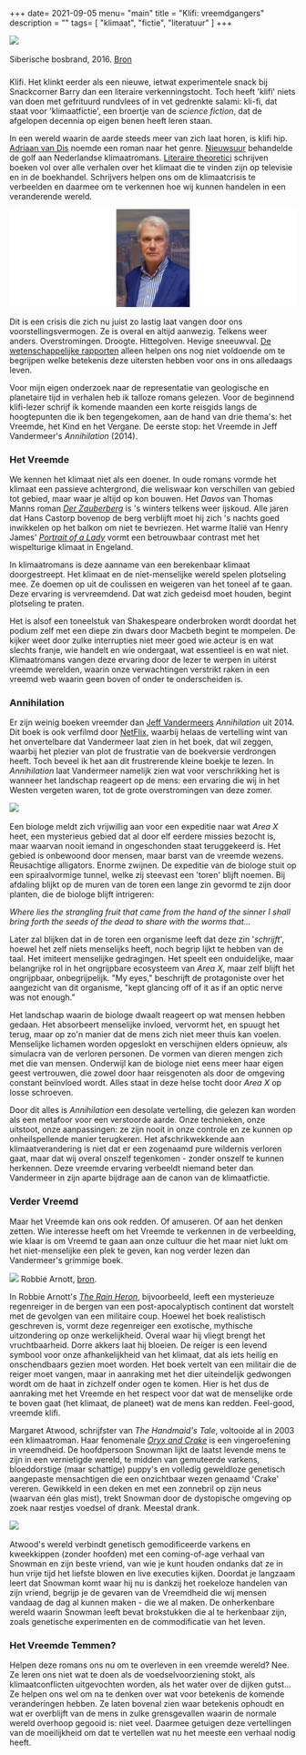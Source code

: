 +++
date= 2021-09-05
menu= "main"
title = "Klifi: vreemdgangers"
description = ""
tags= [
    "klimaat",
	"fictie",
    "literatuur"
]
+++

![](https://upload.wikimedia.org/wikipedia/commons/2/28/Siberia_blanketed_in_smoke_ESA365453.jpg)

Siberische bosbrand, 2016. [Bron](https://upload.wikimedia.org/wikipedia/commons/2/28/Siberia_blanketed_in_smoke_ESA365453.jpg)

### 

Klifi. Het klinkt eerder als een nieuwe, ietwat experimentele snack bij Snackcorner Barry dan een literaire verkenningstocht. Toch heeft 'klifi' niets van doen met gefrituurd rundvlees of in vet gedrenkte salami: kli-fi, dat staat voor 'klimaatfictie', een broertje van de *science fiction*, dat de afgelopen decennia op eigen benen heeft leren staan. 

In een wereld waarin de aarde steeds meer van zich laat horen, is klifi hip. [Adriaan van Dis](https://www.adriaanvandis.nl/boek/klifi/) noemde een roman naar het genre. [Nieuwsuur](https://nos.nl/nieuwsuur/artikel/2393920-klimaatroman-steeds-populairder-schrijvers-voelen-aankomen-wat-gebeuren-gaat) behandelde de golf aan Nederlandse klimaatromans. [Literaire theoretici](https://www.upress.virginia.edu/title/4777) schrijven boeken vol over alle verhalen over het klimaat die te vinden zijn op televisie en in de boekhandel. Schrijvers helpen ons om de klimaatcrisis te verbeelden en daarmee om te verkennen hoe wij kunnen handelen in een veranderende wereld. 

![](https://github.com/Boreque/deklos/blob/master/static/images/dis.png?raw=true)

Dit is een crisis die zich nu juist zo lastig laat vangen door ons voorstellingsvermogen. Ze is overal en altijd aanwezig. Telkens weer anders. Overstromingen. Droogte. Hittegolven. Hevige sneeuwval. [De wetenschappelijke rapporten](https://www.ipcc.ch/assessment-report/ar6/) alleen helpen ons nog niet voldoende om te begrijpen welke betekenis deze uitersten hebben voor ons in ons alledaags leven.

Voor mijn eigen onderzoek naar de representatie van geologische en planetaire tijd in verhalen heb ik talloze romans gelezen. Voor de beginnend klifi-lezer schrijf ik komende maanden een korte reisgids langs de hoogtepunten die ik ben tegengekomen, aan de hand van drie thema's: het Vreemde, het Kind en het Vergane. De eerste stop: het Vreemde in Jeff Vandermeer's *Annihilation* (2014). 

### Het Vreemde

We kennen het klimaat niet als een doener. In oude romans vormde het klimaat een passieve achtergrond, die weliswaar kon verschillen van gebied tot gebied, maar waar je altijd op kon bouwen. Het *Davos* van Thomas Manns roman [*Der Zauberberg*](https://nl.wikipedia.org/wiki/De_Toverberg) is 's winters telkens weer ijskoud. Alle jaren dat Hans Castorp bovenop de berg verblijft moet hij zich 's nachts goed inwikkelen op het balkon om niet te bevriezen. Het warme Italië van Henry James' [*Portrait of a Lady*](https://nl.wikipedia.org/wiki/The_Portrait_of_a_Lady) vormt een betrouwbaar contrast met het wispelturige klimaat in Engeland. 

In klimaatromans is deze aanname van een berekenbaar klimaat doorgestreept. Het klimaat en de niet-menselijke wereld spelen plotseling mee. Ze doemen op uit de coulissen en weigeren van het toneel af te gaan. Deze ervaring is vervreemdend. Dat wat zich gedeisd moet houden, begint plotseling te praten. 

Het is alsof een toneelstuk van Shakespeare onderbroken wordt doordat het podium zelf met een diepe zin dwars door Macbeth begint te mompelen. De kijker weet door zulke interrupties niet meer goed wie acteur is en wat slechts franje, wie handelt en wie ondergaat, wat essentieel is en wat niet. Klimaatromans vangen deze ervaring door de lezer te werpen in uiterst vreemde werelden, waarin onze verwachtingen verstrikt raken in een vreemd web waarin geen boven of onder te onderscheiden is. 

### Annihilation

Er zijn weinig boeken vreemder dan [Jeff Vandermeers](https://www.interviewmagazine.com/culture/can-jeff-vandermeer-save-us-from-extinction) *Annihilation* uit 2014. Dit boek is ook verfilmd door [NetFlix](https://www.imdb.com/title/tt2798920/), waarbij helaas de vertelling wint van het onvertelbare dat Vandermeer laat zien in het boek, dat wil zeggen, waarbij het plezier van plot de frustratie van de boekversie verdrongen heeft. Toch beveel ik het aan dit frustrerende kleine boekje te lezen. In *Annihilation* laat Vandermeer namelijk zien wat voor verschrikking het is wanneer het landschap reageert op de mens: een ervaring die wij in het Westen vergeten waren, tot de grote overstromingen van deze zomer. 

![](https://upload.wikimedia.org/wikipedia/en/e/e5/Annihilation_by_jeff_vandermeer.jpg)

Een biologe meldt zich vrijwillig aan voor een expeditie naar wat *Area X* heet, een mysterieus gebied dat al door elf eerdere missies bezocht is, maar waarvan nooit iemand in ongeschonden staat teruggekeerd is. Het gebied is onbewoond door mensen, maar barst van de vreemde wezens. Reusachtige alligators. Enorme zwijnen. De expeditie van de biologe stuit op een spiraalvormige tunnel, welke zij steevast een 'toren' blijft noemen. Bij afdaling blijkt op de muren van de toren een lange zin gevormd te zijn door planten, die de biologe blijft intrigeren:

*Where lies the strangling fruit that came from the hand of the sinner I shall bring forth the seeds of the dead to share with the worms that...*

Later zal blijken dat in de toren een organisme leeft dat deze zin '*schrijft*', hoewel het zelf niets menselijks heeft, noch begrip lijkt te hebben van de taal. Het imiteert menselijke gedragingen. Het speelt een onduidelijke, maar belangrijke rol in het ongrijpbare ecosysteem van *Area X*, maar zelf blijft het ongrijpbaar, onbegrijpelijk. "My eyes," beschrijft de protagoniste over het aangezicht van dit organisme, "kept glancing off of it as if an optic nerve was not enough." 

Het landschap waarin de biologe dwaalt reageert op wat mensen hebben gedaan. Het absorbeert menselijke invloed, vervormt het, en spuugt het terug, maar op zo'n manier dat de mens zich niet meer thuis kan voelen. Menselijke lichamen worden opgeslokt en verschijnen elders opnieuw, als simulacra van de verloren personen. De vormen van dieren mengen zich met die van mensen. Onderwijl kan de biologe niet eens meer haar eigen geest vertrouwen, die zowel door haar reisgenoten als door de omgeving constant beïnvloed wordt. Alles staat in deze helse tocht door *Area X* op losse schroeven.

Door dit alles is *Annihilation* een desolate vertelling, die gelezen kan worden als een metafoor voor een verstoorde aarde. Onze technieken, onze uitstoot, onze aanpassingen: ze zijn nooit in onze controle en ze kunnen op onheilspellende manier terugkeren. Het afschrikwekkende aan klimaatverandering is niet dat er een zogenaamd pure wildernis verloren gaat, maar dat wij overal onszelf tegenkomen - zonder onszelf te kunnen herkennen. Deze vreemde ervaring verbeeldt niemand beter dan Vandermeer in zijn aparte bijdrage aan de canon van de klimaatfictie. 

### Verder Vreemd 

Maar het Vreemde kan ons ook redden. Of amuseren. Of aan het denken zetten. Wie interesse heeft om het Vreemde te verkennen in de verbeelding, wie klaar is om Vreemd te gaan aan onze cultuur die het maar niet lukt om het niet-menselijke een plek te geven, kan nog verder lezen dan Vandermeer's grimmige boek. 

![](https://taswriters.org/wp-content/uploads/2016/12/Robbie-Arnott.jpg)
Robbie Arnott, [bron](https://taswriters.org/wp-content/uploads/2016/12/Robbie-Arnott.jpg).

In Robbie Arnott's [*The Rain Heron*](https://www.youtube.com/results?search_query=the%20rain%20heron%20arnott), bijvoorbeeld, leeft een mysterieuze regenreiger in de bergen van een post-apocalyptisch continent dat worstelt met de gevolgen van een militaire coup. Hoewel het boek realistisch geschreven is, vormt deze regenreiger een exotische, mythische uitzondering op onze werkelijkheid. Overal waar hij vliegt brengt het vruchtbaarheid. Dorre akkers laat hij bloeien. De reiger is een levend symbool voor onze afhankelijkheid van het klimaat, dat als iets heilig en onschendbaars gezien moet worden. Het boek vertelt van een militair die de reiger moet vangen, maar in aanraking met het dier uiteindelijk gedwongen wordt om de haat in zichzelf onder ogen te komen. Hier is het dus de aanraking met het Vreemde en het respect voor dat wat de menselijke orde te boven gaat (het klimaat, de planeet) wat de mens kan redden. Feel-good, vreemde klifi. 

Margaret Atwood, schrijfster van *The Handmaid's Tale*, voltooide al in 2003 een klimaatroman. Haar fenomenale [*Oryx and Crake*](https://en.wikipedia.org/wiki/Oryx_and_Crake) is een vingeroefening in vreemdheid. De hoofdpersoon Snowman lijkt de laatst levende mens te zijn in een vernietigde wereld, te midden van gemuteerde varkens, bloeddorstige (maar schattige) puppy's en volledig geweldloze genetisch aangepaste mensachtigen die een onzichtbaar wezen genaamd 'Crake' vereren. Gewikkeld in een deken en met een zonnebril op zijn neus (waarvan één glas mist), trekt Snowman door de dystopische omgeving op zoek naar restjes voedsel of drank. Meestal drank. 

![](http://readlit.com/en/wp-content/uploads/2016/10/oryx-crake4-690x1024.jpg)

Atwood's wereld verbindt genetisch gemodificeerde varkens en kweekkippen (zonder hoofden) met een coming-of-age verhaal van Snowman en zijn beste vriend, van wie je kunt houden ondanks dat ze in hun vrije tijd het liefste blowen en live executies kijken. Doordat je langzaam leert dat Snowman komt waar hij nu is dankzij het roekeloze handelen van zijn vriend, begrijp je de gevaren van de Vreemdheid die wij mensen vandaag de dag al kunnen maken - die we al maken. De onherkenbare wereld waarin Snowman leeft bevat brokstukken die al te herkenbaar zijn, zoals genetische experimenten en de commodificatie van het leven. 

### Het Vreemde Temmen?

Helpen deze romans ons nu om te overleven in een vreemde wereld? Nee. Ze leren ons niet wat te doen als de voedselvoorziening stokt, als klimaatconflicten uitgevochten worden, als het water over de dijken gutst... Ze helpen ons wel om na te denken over wat voor betekenis de komende veranderingen hebben. Ze laten bovenal zien waar betekenis ophoudt en wat er overblijft van de mens in zulke grensgevallen waarin de normale wereld overhoop gegooid is: niet veel. Daarmee getuigen deze vertellingen van de moeilijkheid om dat te vertellen wat nu het meeste een verhaal nodig heeft. 
